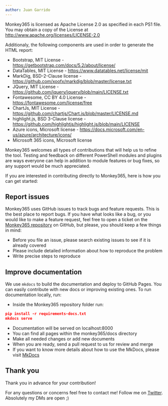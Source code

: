 ```yaml
---
author: Juan Garrido
---
```


Monkey365 is licensed as Apache License 2.0 as specified in each PS1 file. You may obtain a copy of the License at <a href='http://www.apache.org/licenses/LICENSE-2.0' target='_blank'>http://www.apache.org/licenses/LICENSE-2.0</a>

Additionaly, the following components are used in order to generate the HTML report:

- Bootstrap, MIT License - https://getbootstrap.com/docs/5.2/about/license/
- DataTables, MIT License - https://www.datatables.net/license/mit
- MarkDig, BSD-2-Clause license - https://github.com/xoofx/markdig/blob/master/license.txt
- JQuery, MIT License - https://github.com/jquery/jquery/blob/main/LICENSE.txt
- Fontawesome, CC BY 4.0 License - https://fontawesome.com/license/free
- ChartJs, MIT License - https://github.com/chartjs/Chart.js/blob/master/LICENSE.md
- highlight.js, BSD 3-Clause license - https://github.com/highlightjs/highlight.js/blob/main/LICENSE
- Azure icons, Microsoft license - https://docs.microsoft.com/en-us/azure/architecture/icons/
- Microsoft 365 icons, Microsoft license

Monkey365 welcomes all types of contributions that will help us to refine the tool. Testing and feedback on different PowerShell modules and plugins are ways everyone can help in addition to module features or bug fixes, so any support would be much appreciated.

If you are interested in contributing directly to Monkey365, here is how you can get started:

## Report issues

Monkey365 uses GitHub issues to track bugs and feature requests. This is the best place to report bugs. If you have what looks like a bug, or you would like to make a feature request, feel free to open a ticket on the <a href='https://github.com/silverhack/monkey365/issues' target='_blank'>Monkey365 repository</a> on GitHub, but please, you should keep a few things in mind:

* Before you file an issue, please search existing issues to see if it is already covered
* Please include detailed information about how to reproduce the problem
* Write precise steps to reproduce

## Improve documentation

We use `mkdocs` to build the documentation and deploy to GitHub Pages. You can easily contribute with new docs or improving existing ones. To run documentation locally, run:

* Inside the Monkey365 repository folder run:
```json
pip install -r requirements-docs.txt
mkdocs serve
```
* Documentation will be served on localhost:8000
* You can find all pages within the monkey365/docs directory
* Make all needed changes or add new documents
* When you are ready, send a pull request to us for review and merge
* If you want to know more details about how to use the MkDocs, please visit <a href='https://www.mkdocs.org/' target='_blank'>MkDocs</a>

## Thank you

Thank you in advance for your contribution!

For any questions or concerns feel free to contact me! Follow me on <a href='https://twitter.com/tr1ana' target='_blank'>Twitter</a>. Absolutely my DMs are open ;)